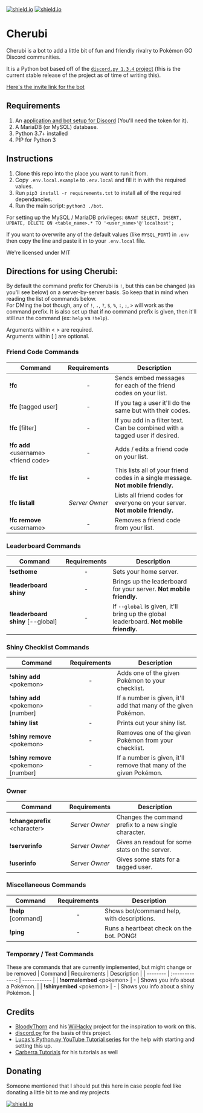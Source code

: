 [![shield.io](https://img.shields.io/badge/python-3.6-blue.svg)](https://www.python.org/downloads/release/python-364/)
[![shield.io](https://img.shields.io/badge/support-discord-lightgrey.svg)](https://discord.gg/hhVjAN8)

# Cherubi

Cherubi is a bot to add a little bit of fun and friendly rivalry to Pokémon GO Discord communities.

It is a Python bot based off of the [`discord.py 1.3.4` project](https://discordpy.readthedocs.io/en/v1.3.4/) (this is the current stable release of the project as of time of writing this).

[Here's the invite link for the bot](https://discordapp.com/oauth2/authorize?client_id=741194655680561172&scope=bot&permissions=268823632)
## Requirements
1. An [application and bot setup for Discord](https://discord.com/developers/) (You'll need the token for it).
1. A MariaDB (or MySQL) database.
1. Python 3.7+ installed
1. PIP for Python 3

## Instructions
1. Clone this repo into the place you want to run it from.
1. Copy `.env.local.example` to `.env.local` and fill it in with the required values.
1. Run `pip3 install -r requirements.txt` to install all of the required dependancies.
1. Run the main script: `python3 ./bot`.

For setting up the MySQL / MariaDB privileges: `GRANT SELECT, INSERT, UPDATE, DELETE ON <table_name>.* TO '<user_name>'@'localhost';`

If you want to overwrite any of the default values (like `MYSQL_PORT`) in `.env` then copy the line and paste it in to your `.env.local` file.

We're licensed under MIT

## Directions for using Cherubi:
By default the command prefix for Cherubi is `!`, but this can be changed (as you'll see below) on a server-by-server basis. So keep that in mind when reading the list of commands below.<br/>
For DMing the bot though, any of `!`, `.`, `?`, `$`, `%`, `:`, `;`, `>` will work as the command prefix. It is also set up that if no command prefix is given, then it'll still run the command (ex: `help` vs `!help`).

Arguments within \< \> are required.<br/>
Arguments within \[ \] are optional.

### Friend Code Commands
| Command                                  | Requirements    | Description                                                                       |
| --------                                 | :-------------: | ------------                                                                      |
| **!fc**                                  | -               | Sends embed messages for each of the friend codes on your list.                   |
| **!fc** \[tagged user\]                  | -               | If you tag a user it'll do the same but with their codes.                         |
| **!fc** \[filter\]                       | -               | If you add in a filter text. Can be combined with a tagged user if desired.       |
| **!fc add** \<username\> \<friend code\> | -               | Adds / edits a friend code on your list.                                          |
| **!fc list**                             | -               | This lists all of your friend codes in a single message. **Not mobile friendly.** |
| **!fc listall**                          | _Server Owner_  | Lists all friend codes for everyone on your server. **Not mobile friendly.**      |
| **!fc remove** \<username\>              | -               | Removes a friend code from your list.                                             |

### Leaderboard Commands
| Command                              | Requirements    | Description                                                                             |
| --------                             | :-------------: | ------------                                                                            |
| **!sethome**                         | -               | Sets your home server.                                                                  |
| **!leaderboard shiny**               | -               | Brings up the leaderboard for your server. **Not mobile friendly.**                     |
| **!leaderboard shiny** \[\-\-global] | -               | If `--global` is given, it'll bring up the global leaderboard. **Not mobile friendly.** |

### Shiny Checklist Commands
| Command                                  | Requirements    | Description                                                        |
| --------                                 | :-------------: | ------------                                                       |
| **!shiny add** \<pokemon\>               | -               | Adds one of the given Pokémon to your checklist.                   |
| **!shiny add** \<pokemon\> \[number\]    | -               | If a number is given, it'll add that many of the given Pokémon.    |
| **!shiny list**                          | -               | Prints out your shiny list.                                        |
| **!shiny remove** \<pokemon\>            | -               | Removes one of the given Pokémon from your checklist.              |
| **!shiny remove** \<pokemon\> \[number\] | -               | If a number is given, it'll remove that many of the given Pokémon. |

### Owner
| Command                         | Requirements    | Description                                           |
| --------                        | :-------------: | ------------                                          |
| **!changeprefix** \<character\> | _Server Owner_  | Changes the command prefix to a new single character. |
| **!serverinfo**                 | _Server Owner_  | Gives an readout for some stats on the server.        |
| **!userinfo**                   | _Server Owner_  | Gives some stats for a tagged user.                   |

### Miscellaneous Commands
| Command               | Requirements    | Description                                |
| --------              | :-------------: | ------------                               |
| **!help** \[command\] | -               | Shows bot/command help, with descriptions. |
| **!ping**             | -               | Runs a heartbeat check on the bot. PONG!   |

### Temporary / Test Commands
These are commands that are currently implemented, but might change or be removed
| Command                      | Requirements    | Description                           |
| --------                     | :-------------: | ------------                          |
| **!normalembed** \<pokemon\> | -               | Shows you info about a Pokémon.       |
| **!shinyembed** \<pokemon\>  | -               | Shows you info about a shiny Pokémon. |


## Credits
* [BloodyThorn](https://github.com/bloodythorn) and his [WiiHacky](https://github.com/bloodythorn/wiihacky/) project for the inspiration to work on this.
* [discord.py](https://github.com/Rapptz/discord.py) for the basis of this project.
* [Lucas's Python.py YouTube Tutorial series](https://www.youtube.com/playlist?list=PLW3GfRiBCHOhfVoiDZpSz8SM_HybXRPzZ) for the help with starting and setting this up.
* [Carberra Tutorials](https://www.youtube.com/playlist?list=PLYeOw6sTSy6ZGyygcbta7GcpI8a5-Cooc) for his tutorials as well

## Donating
Someone mentioned that I should put this here in case people feel like donating a little bit to me and my projects

[![shield.io](https://img.shields.io/badge/buymeacoffee-thomashine-blue)](https://www.buymeacoffee.com/thomashine)
